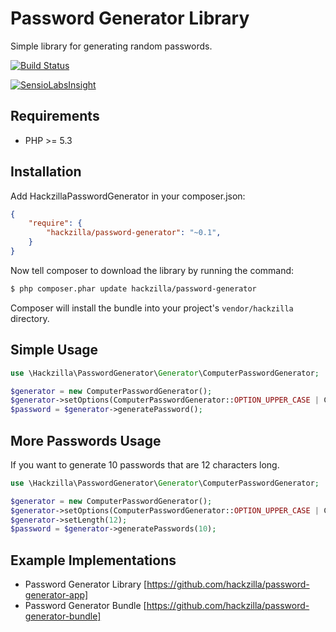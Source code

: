 Password Generator Library
==========================

Simple library for generating random passwords.

[![Build Status](https://travis-ci.org/hackzilla/password-generator.png?branch=master)](https://travis-ci.org/hackzilla/password-generator)

[![SensioLabsInsight](https://insight.sensiolabs.com/projects/dd072918-d39c-4bd8-bbf0-f9928acee31e/big.png)](https://insight.sensiolabs.com/projects/dd072918-d39c-4bd8-bbf0-f9928acee31e)

Requirements
------------

* PHP >= 5.3

Installation
------------

Add HackzillaPasswordGenerator in your composer.json:

```json
{
    "require": {
        "hackzilla/password-generator": "~0.1",
    }
}
```

Now tell composer to download the library by running the command:

``` bash
$ php composer.phar update hackzilla/password-generator
```

Composer will install the bundle into your project's `vendor/hackzilla` directory.


Simple Usage
------------

```php
use \Hackzilla\PasswordGenerator\Generator\ComputerPasswordGenerator;

$generator = new ComputerPasswordGenerator();
$generator->setOptions(ComputerPasswordGenerator::OPTION_UPPER_CASE | ComputerPasswordGenerator::OPTION_LOWER_CASE | ComputerPasswordGenerator::OPTION_NUMBERS);
$password = $generator->generatePassword();
```


More Passwords Usage
------------

If you want to generate 10 passwords that are 12 characters long.

```php
use \Hackzilla\PasswordGenerator\Generator\ComputerPasswordGenerator;

$generator = new ComputerPasswordGenerator();
$generator->setOptions(ComputerPasswordGenerator::OPTION_UPPER_CASE | ComputerPasswordGenerator::OPTION_LOWER_CASE | ComputerPasswordGenerator::OPTION_NUMBERS);
$generator->setLength(12);
$password = $generator->generatePasswords(10);
```


Example Implementations
-----------------------

* Password Generator Library [https://github.com/hackzilla/password-generator-app]
* Password Generator Bundle [https://github.com/hackzilla/password-generator-bundle]
